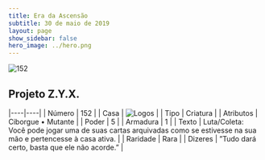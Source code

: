 ```yaml
---
title: Era da Ascensão
subtitle: 30 de maio de 2019
layout: page
show_sidebar: false
hero_image: ../hero.png
---
```


![152](https://cdn.keyforgegame.com/media/card_front/pt/435_152_QG89PC4JM44C_pt.png)

## Projeto Z.Y.X.

|----|----|
| Número | 152 |
| Casa | ![Logos](https://archonarcana.com/images/thumb/c/ce/Logos.png/22px-Logos.png "Logos") |
| Tipo | Criatura |
| Atributos | Ciborgue • Mutante |
| Poder | 5 |
| Armadura | 1 |
| Texto | Luta/Coleta: Você pode jogar uma de suas cartas arquivadas como se estivesse na sua mão e pertencesse  à casa ativa. |
| Raridade | Rara |
| Dizeres | ”Tudo dará certo, basta que ele não acorde.” |
